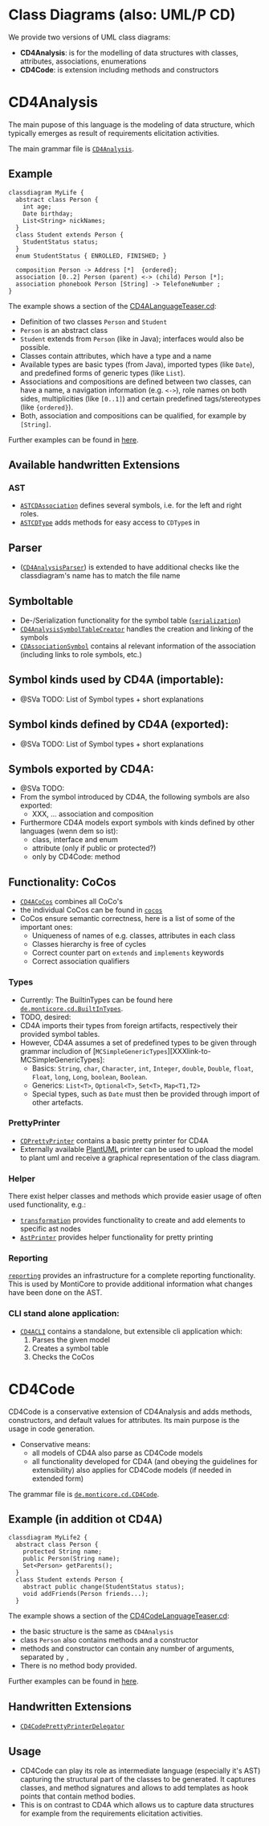 <!-- (c) https://github.com/MontiCore/monticore -->

# Class Diagrams (also: UML/P CD)

We provide two versions of UML class diagrams:
- **CD4Analysis**: is for the modelling of data structures
   with classes, attributes, associations, enumerations 
- **CD4Code**: is extension including methods and constructors

# CD4Analysis

The main pupose of this language is the modeling of data structure, which 
typically emerges as result of requirements elicitation activities.

The main grammar file is [`CD4Analysis`][CD4AGrammar].

## Example
```
classdiagram MyLife { 
  abstract class Person {
    int age;
    Date birthday;
    List<String> nickNames;
  }
  class Student extends Person {
    StudentStatus status;
  }
  enum StudentStatus { ENROLLED, FINISHED; }
  
  composition Person -> Address [*]  {ordered};
  association [0..2] Person (parent) <-> (child) Person [*];
  association phonebook Person [String] -> TelefoneNumber ;
}
```

The example shows a section of the [CD4ALanguageTeaser.cd][LanguageTeaser]:
- Definition of two classes `Person` and `Student`
- `Person` is an abstract class
- `Student` extends from `Person` (like in Java); interfaces would also be possible.
- Classes contain attributes, which have a type and a name
- Available types are basic types (from Java), imported types (like `Date`),
  and predefined forms of generic types (like `List`).
- Associations and compositions are defined between two classes,
  can have a name,  a navigation information (e.g. `<->`), role names on both sides,
  multiplicities (like `[0..1]`) and certain predefined tags/stereotypes 
  (like `{ordered}`).
- Both, association and compositions can be qualified, for example by `[String]`.

Further examples can be found in [here][ExampleModels].

## Available handwritten Extensions

### AST
- [`ASTCDAssociation`][ASTCDAssociation]
  defines several symbols, i.e. for the left and right roles.
- [`ASTCDType`][ASTCDType]
  adds methods for easy access to `CDType`s in 

## Parser
- ([`CD4AnalysisParser`][CD4AParser])
  is extended to have additional checks like the classdiagram's name
  has to match the file name

## Symboltable
- De-/Serialization functionality for the symbol table 
  ([`serialization`][serialization])
- [`CD4AnalysisSymbolTableCreator`][CD4ASTC]
  handles the creation and linking of the symbols
- [`CDAssociationSymbol`][CDAssocSymbol]
  contains al relevant information of the association (including links to
  role symbols, etc.)

## Symbol kinds used by CD4A (importable):
- @SVa TODO: List of Symbol types + short explanations

## Symbol kinds defined by CD4A (exported):
- @SVa TODO: List of Symbol types + short explanations

## Symbols exported by CD4A:
- @SVa TODO: 
- From the symbol introduced by CD4A, the following symbols are
  also exported:
  - XXX, ... association and composition
- Furthermore CD4A models export symbols with kinds defined by
  other languages (wenn dem so ist):
  - class, interface and enum
  - attribute (only if public or protected?)
  - only by CD4Code: method

## Functionality: CoCos
-  [`CD4ACoCos`][CD4ACoCos] combines all CoCo's
-  the individual CoCos can be found in 
   [`cocos`][cocos]
- CoCos ensure semantic correctness, here is a list of some of the important ones:
  - Uniqueness of names of e.g. classes, attributes in each class
  - Classes hierarchy is free of cycles
  - Correct counter part on `extends` and `implements` keywords
  - Correct association qualifiers

### Types
- Currently: The BuiltinTypes can be found here [`de.monticore.cd.BuiltInTypes`][BuiltInTypes].
- TODO, desired:
- CD4A imports their types from foreign artifacts, respectively their
  provided symbol tables.
- However, CD4A assumes a set of predefined types to be given 
  through grammar includion of [`MCSimpleGenericTypes`][XXXlink-to-MCSimpleGenericTypes]: 
  - Basics: `String`,
      `char`, `Character`,
      `int`, `Integer`,
      `double`, `Double`,
      `float`, `Float`,
      `long`, `Long`,
      `boolean`, `Boolean`.
  - Generics: `List<T>`, `Optional<T>`, `Set<T>`, `Map<T1,T2>`
  - Special types, such as `Date` must then be provided through import of 
    other artefacts.

### PrettyPrinter
- [`CDPrettyPrinter`][PrettyPrinter] contains a basic pretty printer for CD4A
- Externally available [PlantUML](https://plantuml.com/en/class-diagram) printer can
  be used to upload the model to plant uml and receive a graphical representation of the class diagram.

### Helper
There exist helper classes and methods which provide easier usage of
 often used functionality, e.g.:
- [`transformation`][transformation] provides functionality to
    create and add elements to specific ast nodes
- [`AstPrinter`][ASTPrinter] provides helper functionality for pretty printing

### Reporting
[`reporting`][reporting] provides an infrastructure for a
 complete reporting functionality. This is used by MontiCore to provide additional
 information what changes have been done on the AST. 
  
### CLI stand alone application:
- [`CD4ACLI`][CD4ACLI] contains a standalone, but extensible cli application which:
  1. Parses the given model
  2. Creates a symbol table
  3. Checks the CoCos


# CD4Code
CD4Code is a conservative extension of CD4Analysis and adds methods,
 constructors, and default values for attributes. Its main purpose is the usage
 in code generation.
* Conservative means: 
  * all models of CD4A also parse as CD4Code models
  * all functionality developed for CD4A (and obeying the guidelines for extensibility)
    also applies for CD4Code models (if needed in extended form)

The grammar file is [`de.monticore.cd.CD4Code`][CD4CodeGrammar].
 
## Example (in addition ot CD4A)
```
classdiagram MyLife2 { 
  abstract class Person {
    protected String name;
    public Person(String name);
    Set<Person> getParents();
  }
  class Student extends Person {
    abstract public change(StudentStatus status);
    void addFriends(Person friends...);
  }
```

The example shows a section of the [CD4CodeLanguageTeaser.cd][CD4CodeLanguageTeaser]:
- the basic structure is the same as `CD4Analysis`
- class `Person` also contains methods and a constructor 
- methods and constructor can contain any number of arguments, separated by
  `,`
- There is no method body provided.

Further examples can be found in [here][CD4CodeExampleModels].

## Handwritten Extensions
- [`CD4CodePrettyPrinterDelegator`][CD4CodePrinter]

## Usage
- CD4Code  can play its role as intermediate language (especially it's AST)
  capturing the structural part of the classes to be generated.
  It captures classes, and method signatures and allows to add
  templates as hook points that contain method bodies.
- This is on contrast to CD4A which allows us to capture data structures for 
  example from the requirements elicitation activities.

[CD4AGrammar]: https://git.rwth-aachen.de/monticore/cd4analysis/cd4analysis/blob/develop/src/main/grammars/de/monticore/cd/CD4Analysis.mc4
[LanguageTeaser]: https://git.rwth-aachen.de/monticore/cd4analysis/cd4analysis/-/blob/develop/src/test/resources/de/monticore/umlcd4a/parser/CD4ALanguageTeaser.cd
[ExampleModels]: https://git.rwth-aachen.de/monticore/cd4analysis/cd4analysis/-/tree/develop/src/test/resources/de/monticore/umlcd4a
[ASTCDAssociation]: https://git.rwth-aachen.de/monticore/cd4analysis/cd4analysis/blob/develop/src/main/java/de/monticore/cd/cd4analysis/_ast/ASTCDAssociation.java
[ASTCDType]: https://git.rwth-aachen.de/monticore/cd4analysis/cd4analysis/blob/develop/src/main/java/de/monticore/cd/cd4analysis/_ast/ASTCDType.java
[CD4AParser]: https://git.rwth-aachen.de/monticore/cd4analysis/cd4analysis/blob/develop/src/main/java/de/monticore/cd/cd4analysis/_parser/CD4AnalysisParser.java
[serialization]: https://git.rwth-aachen.de/monticore/cd4analysis/cd4analysis/-/tree/develop/src/main/java/de/monticore/cd/cd4analysis/_symboltable/serialization
[CD4ASTC]: https://git.rwth-aachen.de/monticore/cd4analysis/cd4analysis/blob/develop/src/main/java/de/monticore/cd/cd4analysis/_symboltable/CD4AnalysisSymbolTableCreator.java
[CDAssocSymbol]: https://git.rwth-aachen.de/monticore/cd4analysis/cd4analysis/blob/develop/src/main/java/de/monticore/cd/cd4analysis/_symboltable/CDAssociationSymbol.java
[cocos]: https://git.rwth-aachen.de/monticore/cd4analysis/cd4analysis/-/tree/develop/src/main/java/de/monticore/cd/cocos
[CD4ACoCos]: https://git.rwth-aachen.de/monticore/cd4analysis/cd4analysis/blob/develop/src/main/java/de/monticore/cd/CD4ACoCos.java
[BuiltInTypes]: https://git.rwth-aachen.de/monticore/cd4analysis/cd4analysis/blob/develop/src/main/java/de/monticore/cd/BuiltInTypes.java
[PrettyPrinter]: https://git.rwth-aachen.de/monticore/cd4analysis/cd4analysis/blob/develop/src/main/java/de/monticore/cd/prettyprint/CDPrettyPrinter.java
[transformation]: https://git.rwth-aachen.de/monticore/cd4analysis/cd4analysis/-/tree/develop/src/main/java/de/monticore/cd/transformation
[ASTPrinter]: https://git.rwth-aachen.de/monticore/cd4analysis/cd4analysis/blob/develop/src/main/java/de/monticore/cd/prettyprint/AstPrinter.java
[reporting]: https://git.rwth-aachen.de/monticore/cd4analysis/cd4analysis/-/tree/develop/src/main/java/de/monticore/cd/reporting
[CD4ACLI]: https://git.rwth-aachen.de/monticore/cd4analysis/cd4analysis/blob/develop/src/main/java/de/monticore/cd/CD4ACLI.java
[CD4CodeGrammar]: https://git.rwth-aachen.de/monticore/cd4analysis/cd4analysis/blob/develop/src/main/grammars/de/monticore/cd/CD4Code.mc4
[CD4CodeLanguageTeaser]: https://git.rwth-aachen.de/monticore/cd4analysis/cd4analysis/-/blob/develop/src/test/resources/de/monticore/cd4code/CD4CodeLanguageTeaser.cd
[CD4CodeExampleModels]: https://git.rwth-aachen.de/monticore/cd4analysis/cd4analysis/-/tree/develop/src/test/resources/de/monticore/cd4code
[CD4CodePrinter]: https://git.rwth-aachen.de/monticore/cd4analysis/cd4analysis/blob/develop/src/main/java/de/monticore/cd/cd4code/CD4CodePrettyPrinterDelegator.java
